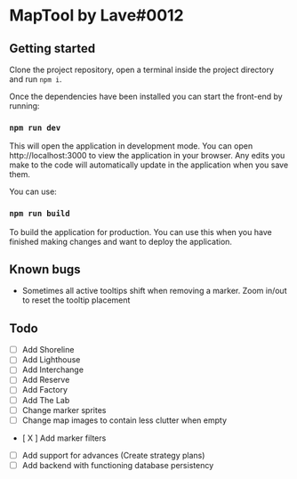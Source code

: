 # MapTool by Lave#0012
 
## Getting started

Clone the project repository, open a terminal inside the project directory and run `npm i`.

Once the dependencies have been installed you can start the front-end by running:
### `npm run dev`
This will open the application in development mode. You can open http://localhost:3000 to view the application in your browser.
Any edits you make to the code will automatically update in the application when you save them.

You can use:
### `npm run build`
To build the application for production. You can use this when you have finished making changes and want to deploy the application.

## Known bugs
- Sometimes all active tooltips shift when removing a marker. Zoom in/out to reset the tooltip placement

## Todo
- [ ] Add Shoreline
- [ ] Add Lighthouse
- [ ] Add Interchange
- [ ] Add Reserve
- [ ] Add Factory
- [ ] Add The Lab
- [ ] Change marker sprites
- [ ] Change map images to contain less clutter when empty
- [ X ] Add marker filters
- [ ] Add support for advances (Create strategy plans)
- [ ] Add backend with functioning database persistency
